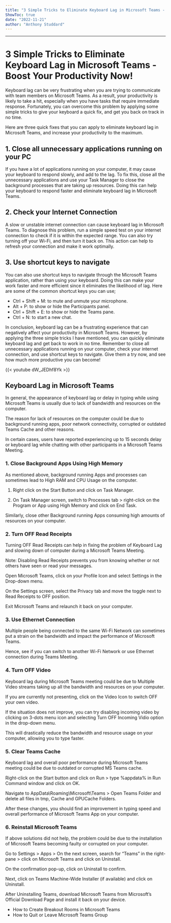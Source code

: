 ```yaml
---
title: "3 Simple Tricks to Eliminate Keyboard Lag in Microsoft Teams - Boost Your Productivity Now!"
ShowToc: true 
date: "2022-11-21"
author: "Anthony Studdard"
---
```

*****
# 3 Simple Tricks to Eliminate Keyboard Lag in Microsoft Teams - Boost Your Productivity Now!

Keyboard lag can be very frustrating when you are trying to communicate with team members on Microsoft Teams. As a result, your productivity is likely to take a hit, especially when you have tasks that require immediate response. Fortunately, you can overcome this problem by applying some simple tricks to give your keyboard a quick fix, and get you back on track in no time.

Here are three quick fixes that you can apply to eliminate keyboard lag in Microsoft Teams, and increase your productivity to the maximum.

## 1. Close all unnecessary applications running on your PC

If you have a lot of applications running on your computer, it may cause your keyboard to respond slowly, and add to the lag. To fix this, close all the unnecessary applications and use your Task Manager to close the background processes that are taking up resources. Doing this can help your keyboard to respond faster and eliminate keyboard lag in Microsoft Teams.

## 2. Check your Internet Connection

A slow or unstable internet connection can cause keyboard lag in Microsoft Teams. To diagnose this problem, run a simple speed test on your internet connection to check if it is within the expected range. You can also try turning off your Wi-Fi, and then turn it back on. This action can help to refresh your connection and make it work optimally.

## 3. Use shortcut keys to navigate

You can also use shortcut keys to navigate through the Microsoft Teams application, rather than using your keyboard. Doing this can make your work faster and more efficient since it eliminates the likelihood of lag. Here are some of the common shortcut keys you can use;

- Ctrl + Shift + M: to mute and unmute your microphone.
- Alt + P: to show or hide the Participants panel.
- Ctrl + Shift + E: to show or hide the Teams pane.
- Ctrl + N: to start a new chat.

In conclusion, keyboard lag can be a frustrating experience that can negatively affect your productivity in Microsoft Teams. However, by applying the three simple tricks I have mentioned, you can quickly eliminate keyboard lag and get back to work in no time. Remember to close all unnecessary applications running on your computer, check your internet connection, and use shortcut keys to navigate. Give them a try now, and see how much more productive you can become!

{{< youtube dW_JEDhf8Yk >}} 




 
## Keyboard Lag in Microsoft Teams
 
In general, the appearance of keyboard lag or delay in typing while using Microsoft Teams is usually due to lack of bandwidth and resources on the computer.
 
The reason for lack of resources on the computer could be due to background running apps, poor network connectivity, corrupted or outdated Teams Cache and other reasons.
 
In certain cases, users have reported experiencing up to 15 seconds delay or keyboard lag while chatting with other participants in a Microsoft Teams Meeting.
 
### 1. Close Background Apps Using High Memory
 
As mentioned above, background running Apps and processes can sometimes lead to High RAM and CPU Usage on the computer.
 
1. Right click on the Start Button and click on Task Manager.
 
2. On Task Manager screen, switch to Processes tab > right-click on the Program or App using High Memory and click on End Task.
 
Similarly, close other Background running Apps consuming high amounts of resources on your computer.
 
### 2. Turn OFF Read Receipts
 
Turning OFF Read Receipts can help in fixing the problem of Keyboard Lag and slowing down of computer during a Microsoft Teams Meeting.
 
Note: Disabling Read Receipts prevents you from knowing whether or not others have seen or read your messages.
 
Open Microsoft Teams, click on your Profile Icon and select Settings in the Drop-down menu.
 
On the Settings screen, select the Privacy tab and move the toggle next to Read Receipts to OFF position.
 
Exit Microsoft Teams and relaunch it back on your computer.
 
### 3. Use Ethernet Connection
 
Multiple people being connected to the same Wi-Fi Network can sometimes put a strain on the bandwidth and impact the performance of Microsoft Teams.
 
Hence, see if you can switch to another Wi-Fi Network or use Ethernet connection during Teams Meeting.
 
### 4. Turn OFF Video
 
Keyboard lag during Microsoft Teams meeting could be due to Multiple Video streams taking up all the bandwidth and resources on your computer.
 
If you are currently not presenting, click on the Video Icon to switch OFF your own video.
 
If the situation does not improve, you can try disabling incoming video by clicking on 3-dots menu icon and selecting Turn OFF Incoming Vidio option in the drop-down menu.
 
This will drastically reduce the bandwidth and resource usage on your computer, allowing you to type faster.
 
### 5. Clear Teams Cache
 
Keyboard lag and overall poor performance during Microsoft Teams meeting could be due to outdated or corrupted MS Teams cache.
 
Right-click on the Start button and click on Run > type %appdata% in Run Command window and click on OK.
 
Navigate to AppData\Roaming\Microsoft\Teams > Open Teams Folder and delete all files in tmp, Cache and GPUCache Folders.
 
After these changes, you should find an improvement in typing speed and overall performance of Microsoft Teams App on your computer.
 
### 6. Reinstall Microsoft Teams
 
If above solutions did not help, the problem could be due to the installation of Microsoft Teams becoming faulty or corrupted on your computer.
 
Go to Settings > Apps > On the next screen, search for “Teams” in the right-pane > click on Microsoft Teams and click on Uninstall.
 
On the confirmation pop-up, click on Uninstall to confirm.
 
Next, click on Teams Machine-Wide Installer (if available) and click on Uninstall.
 
After Uninstalling Teams, download Microsoft Teams from Microsoft’s Official Download Page and install it back on your device.
 
- How to Create Breakout Rooms in Microsoft Teams
 - How to Quit or Leave Microsoft Teams Group




